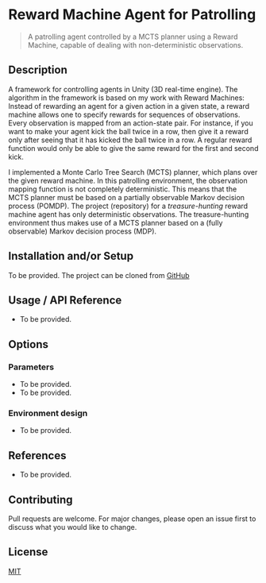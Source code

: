 # Reward Machine Agent for Patrolling
> A patrolling agent controlled by a MCTS planner using a Reward Machine, capable of dealing with non-deterministic observations.

## Description
A framework for controlling agents in Unity (3D real-time engine). The algorithm in the framework is based on my work with Reward Machines: Instead of rewarding an agent for a given action in a given state, a reward machine allows one to specify rewards for sequences of observations. Every observation is mapped from an action-state pair. For instance, if you want to make your agent kick the ball twice in a row, then give it a reward only after seeing that it has kicked the ball twice in a row. A regular reward function would only be able to give the same reward for the first and second kick.

I implemented a Monte Carlo Tree Search (MCTS) planner, which plans over the given reward machine. In this patrolling environment, the observation mapping function is not completely deterministic. This means that the MCTS planner must be based on a partially observable Markov decision process (POMDP). The project (repository) for a *treasure-hunting* reward machine agent has only deterministic observations. The treasure-hunting environment thus makes use of a MCTS planner based on a (fully observable) Markov decision process (MDP).

## Installation and/or Setup
To be provided.
The project can be cloned from [GitHub](https://github.com/GavinRens/Reward-Machine-Agent---Patrolling)

## Usage / API Reference
 - To be provided.

## Options

### Parameters
- To be provided.
- To be provided.

### Environment design
- To be provided.

## References
- To be provided.

## Contributing
Pull requests are welcome. For major changes, please open an issue first to discuss what you would like to change.

## License
[MIT](https://choosealicense.com/licenses/mit/)